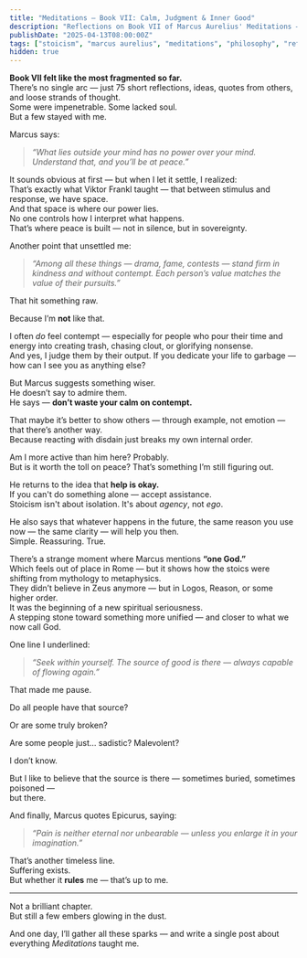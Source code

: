 ```yaml
---
title: "Meditations – Book VII: Calm, Judgment & Inner Good"
description: "Reflections on Book VII of Marcus Aurelius' Meditations — scattered wisdom, questions about judgment, the nature of inner goodness, and quiet lessons on how to stay calm in a chaotic world."
publishDate: "2025-04-13T08:00:00Z"
tags: ["stoicism", "marcus aurelius", "meditations", "philosophy", "reflection"]
hidden: true
---
```


**Book VII felt like the most fragmented so far.**  
There’s no single arc — just 75 short reflections, ideas, quotes from others, and loose strands of thought.  
Some were impenetrable. Some lacked soul.  
But a few stayed with me.

Marcus says:  
> *“What lies outside your mind has no power over your mind. Understand that, and you’ll be at peace.”*

It sounds obvious at first — but when I let it settle, I realized:  
That’s exactly what Viktor Frankl taught — that between stimulus and response, we have space.  
And that space is where our power lies.  
No one controls how I interpret what happens.  
That’s where peace is built — not in silence, but in sovereignty.

Another point that unsettled me:

> *“Among all these things — drama, fame, contests — stand firm in kindness and without contempt. Each person’s value matches the value of their pursuits.”*

That hit something raw.

Because I’m **not** like that.

I often *do* feel contempt — especially for people who pour their time and energy into creating trash, chasing clout, or glorifying nonsense.  
And yes, I judge them by their output. If you dedicate your life to garbage — how can I see you as anything else?

But Marcus suggests something wiser.  
He doesn’t say to admire them.  
He says — **don’t waste your calm on contempt.**

That maybe it’s better to show others — through example, not emotion — that there’s another way.  
Because reacting with disdain just breaks my own internal order.

Am I more active than him here? Probably.  
But is it worth the toll on peace? That’s something I’m still figuring out.

He returns to the idea that **help is okay.**  
If you can't do something alone — accept assistance.  
Stoicism isn't about isolation. It's about *agency*, not *ego*.

He also says that whatever happens in the future, the same reason you use now — the same clarity — will help you then.  
Simple. Reassuring. True.

There’s a strange moment where Marcus mentions **“one God.”**  
Which feels out of place in Rome — but it shows how the stoics were shifting from mythology to metaphysics.  
They didn’t believe in Zeus anymore — but in Logos, Reason, or some higher order.  
It was the beginning of a new spiritual seriousness.  
A stepping stone toward something more unified — and closer to what we now call God.

One line I underlined:

> *“Seek within yourself. The source of good is there — always capable of flowing again.”*

That made me pause.

Do all people have that source?

Or are some truly broken?

Are some people just… sadistic? Malevolent?

I don’t know.

But I like to believe that the source is there — sometimes buried, sometimes poisoned —  
but there.

And finally, Marcus quotes Epicurus, saying:  
> *“Pain is neither eternal nor unbearable — unless you enlarge it in your imagination.”*

That’s another timeless line.  
Suffering exists.  
But whether it **rules** me — that’s up to me.

---

Not a brilliant chapter.  
But still a few embers glowing in the dust.

And one day, I’ll gather all these sparks — and write a single post about everything *Meditations* taught me.

